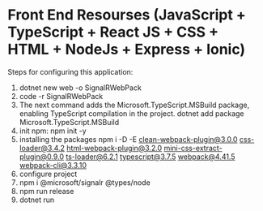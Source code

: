 
# Front End Resourses (JavaScript + TypeScript + React JS + CSS + HTML + NodeJs + Express + Ionic)

Steps for configuring this application:
1. dotnet new web -o SignalRWebPack
2. code -r SignalRWebPack
3. The next command adds the Microsoft.TypeScript.MSBuild package, enabling TypeScript compilation in the project.
dotnet add package Microsoft.TypeScript.MSBuild
4. init npm: npm init -y
5. installing the packages
npm i -D -E clean-webpack-plugin@3.0.0 css-loader@3.4.2 html-webpack-plugin@3.2.0 mini-css-extract-plugin@0.9.0 ts-loader@6.2.1 typescript@3.7.5 webpack@4.41.5 webpack-cli@3.3.10
6. configure project
7. npm i @microsoft/signalr @types/node
8. npm run release
9. dotnet run

